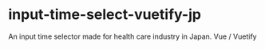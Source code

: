 # input-time-select-vuetify-jp
An input time selector made for health care industry in Japan. Vue / Vuetify
